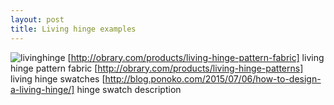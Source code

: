 ```yaml
---
layout: post
title: Living hinge examples
---
```


![livinghinge]({{site.baseurl}}/images/living.jpg)
[http://obrary.com/products/living-hinge-pattern-fabric]
living hinge pattern fabric
[http://obrary.com/products/living-hinge-patterns]
living hinge swatches
[http://blog.ponoko.com/2015/07/06/how-to-design-a-living-hinge/]
hinge swatch description